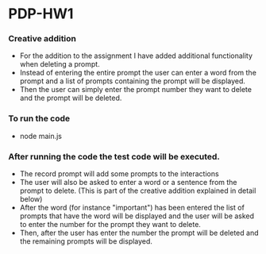 # PDP-HW1

### Creative addition
  - For the addition to the assignment I have added additional functionality when deleting a prompt.
  - Instead of entering the entire prompt the user can enter a word from the prompt and a list of prompts containing the prompt will be displayed.
  - Then the user can simply enter the prompt number they want to delete and the prompt will be deleted.

### To run the code 
  - node main.js
### After running the code the test code will be executed.
  - The record prompt will add some prompts to the interactions
  - The user will also be asked to enter a word or a sentence from the prompt to delete. (This is part of the creative addition explained in detail below)
  - After the word (for instance "important") has been entered the list of prompts that have the word will be displayed and the user will be asked to enter the number for the prompt they want to delete.
  - Then, after the user has enter the number the prompt will be deleted and the remaining prompts will be displayed.
    
    
